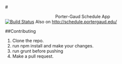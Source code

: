 #<div align="center">Porter-Gaud Schedule App</div>
[![Build Status](https://travis-ci.org/ireallydontcare/pg-schedule.svg?branch=master)](https://travis-ci.org/ireallydontcare/pg-schedule)
Also on http://schedule.portergaud.edu/

##Contributing
1. Clone the repo.
2. run npm install and make your changes.
3. run grunt before pushing
4. Make a pull request.
